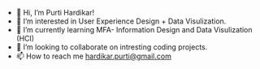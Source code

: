 - 👋 Hi, I’m Purti Hardikar!
- 👀 I’m interested in User Experience Design + Data Visulization.
- 🌱 I’m currently learning MFA- Information Design and Data Visulization (HCI) 
- 💞️ I’m looking to collaborate on intresting coding projects.
- 📫 How to reach me hardikar.purti@gmail.com

<!---
purtihardikar3009/purtihardikar3009 is a ✨ special ✨ repository because its `README.md` (this file) appears on your GitHub profile.
You can click the Preview link to take a look at your changes.
--->
